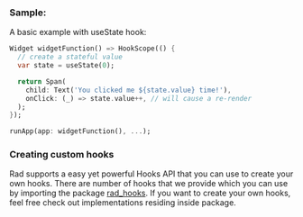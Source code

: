 ### Sample:

A basic example with useState hook:

```dart
Widget widgetFunction() => HookScope(() {
  // create a stateful value
  var state = useState(0);

  return Span(
    child: Text('You clicked me ${state.value} time!'),
    onClick: (_) => state.value++, // will cause a re-render
  ); 
});

runApp(app: widgetFunction(), ...);
```

### Creating custom hooks

Rad supports a easy yet powerful Hooks API that you can use to create your own hooks. There are number of hooks that we provide which you can use by importing the package [rad_hooks](https://pub.dev/packages/rad_hooks). If you want to create your own hooks, feel free check out implementations residing inside package.
